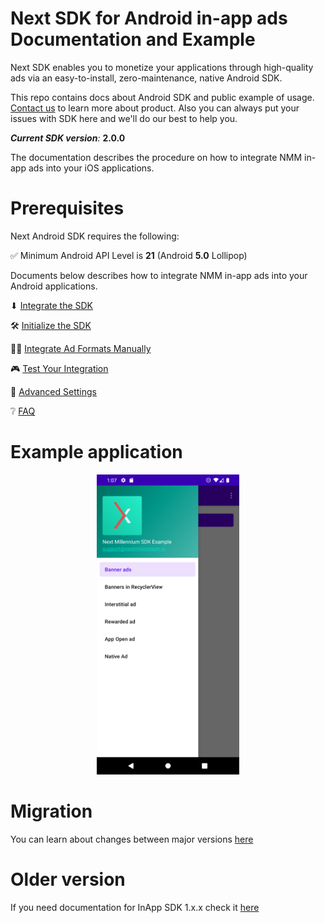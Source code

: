 # Next SDK for Android in-app ads Documentation and Example

Next SDK enables you to monetize your applications through high-quality ads via an easy-to-install,
zero-maintenance, native Android SDK.

This repo contains docs about Android SDK and public example of
usage. [Contact us](https://nextmillennium.io/contact) to learn more about product. Also you can
always put your issues with SDK here and we'll do our best to help you.

***Current SDK version**:* **2.0.0**

The documentation describes the procedure on how to integrate NMM in-app ads into your iOS
applications.

# Prerequisites

Next Android SDK requires the following:

✅ Minimum Android API Level is **21** (Android **5.0** Lollipop)

Documents below describes how to integrate NMM in-app ads into your Android applications.

⬇ [Integrate the SDK](https://github.com/nextmillenniummedia/next-sdk-android-example/blob/2.x/docs/Integrate.md)

🛠 [Initialize the SDK](https://github.com/nextmillenniummedia/next-sdk-android-example/blob/2.x/docs/Initialize.md)

👨‍💻 [Integrate Ad Formats Manually](https://github.com/nextmillenniummedia/next-sdk-android-example/blob/2.x/docs/Manual.md)

🎮 [Test Your Integration](https://github.com/nextmillenniummedia/next-sdk-android-example/blob/2.x/docs/TestIntegration.md)

📘 [Advanced Settings](https://github.com/nextmillenniummedia/next-sdk-android-example/blob/2.x/docs/AdvancedSettings.md)

❔ [FAQ](https://github.com/nextmillenniummedia/next-sdk-android-example/blob/2.x/docs/FAQ.md)

# Example application

<p align="center">
<img src="https://github.com/nextmillenniummedia/next-sdk-android-example/blob/2.x/docs/assets/main_screen.png" height="480">
</p>

# Migration

You can learn about changes between major
versions [here](https://github.com/nextmillenniummedia/next-sdk-android-example/blob/2.x/docs/MigrationGuide.md)

# Older version

If you need documentation for InApp SDK 1.x.x check it [here](https://github.com/nextmillenniummedia/next-sdk-android-example/tree/1.x) 

[comment]: <> (* 🚀 [Integrate Ad Formats Dynamically]&#40;https://github.com/nextmillenniummedia/next-sdk-android-example/blob/main/docs/Dynamic.md&#41;)
